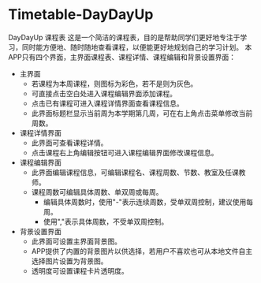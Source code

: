 # Timetable-DayDayUp
DayDayUp 课程表
这是一个简洁的课程表，目的是帮助同学们更好地专注于学习，同时能方便地、随时随地查看课程，以便能更好地规划自己的学习计划。
本APP只有四个界面，主界面课程表、课程详情、课程编辑和背景设置界面：
- 主界面
  - 若课程为本周课程，则图标为彩色，若不是则为灰色。
  - 可直接点击空白处进入课程编辑界面添加课程。
  - 点击已有课程可进入课程详情界面查看课程信息。
  - 此界面标题栏显示当前周为本学期第几周，可在右上角点击菜单修改当前周数。
- 课程详情界面
  - 此界面可查看课程详情。
  - 点击课程右上角编辑按钮可进入课程编辑界面修改课程信息。
- 课程编辑界面
  - 此界面编辑课程信息，可编辑课程名、课程周数、节数、教室及任课教师。
  - 课程周数可编辑具体周数、单双周或每周。
    - 编辑具体周数时，使用"-"表示连续周数，受单双周控制，建议使用每周。
    - 使用","表示具体周数，不受单双周控制。
- 背景设置界面
  - 此界面可设置主界面背景图。
  - APP提供了内置的背景图片以供选择，若用户不喜欢也可从本地文件自主选择图片设置为背景图。
  - 透明度可设置课程卡片透明度。

